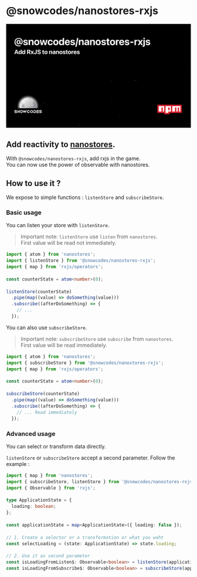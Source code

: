 # @snowcodes/nanostores-rxjs


![](nanostores-rxjs.png)

## Add reactivity to [nanostores](https://github.com/nanostores/nanostores).

With `@snowcodes/nanostores-rxjs`, add rxjs in the game.<br>
You can now use the power of observable with nanostores.

## How to use it ?

We expose to simple functions : `listenStore` and `subscribeStore`.

### Basic usage

You can listen your store with `listenStore`.

> Important note: `listenStore` use `listen` from `nanostores`.<br>
> First value will be read not immediately.

```typescript
import { atom } from 'nanostores';
import { listenStore } from '@snowcodes/nanostores-rxjs';
import { map } from 'rxjs/operators';

const counterState = atom<number>(0);

listenStore(counterState)
  .pipe(map((value) => doSomething(value)))
  .subscribe((afterDoSomething) => {
    // ...
  });
```

You can also use `subscribeStore`.

> Important note: `subscribeStore` use `subscribe` from `nanostores`.<br>
> First value will be read immediately.

```typescript
import { atom } from 'nanostores';
import { subscribeStore } from '@snowcodes/nanostores-rxjs';
import { map } from 'rxjs/operators';

const counterState = atom<number>(0);

subscribeStore(counterState)
  .pipe(map((value) => doSomething(value)))
  .subscribe((afterDoSomething) => {
    // ... Read immediately
  });
```

### Advanced usage

You can select or transform data directly.

`listenStore` or `subscribeStore` accept a second parameter. Follow the example :

```typescript
import { map } from 'nanostores';
import { subscribeStore, listenStore } from '@snowcodes/nanostores-rxjs';
import { Observable } from 'rxjs';

type ApplicationState = {
  loading: boolean;
};

const applicationState = map<ApplicationState>({ loading: false });

// 1. Create a selector or a transformation or what you waht
const selectLoading = (state: ApplicationState) => state.loading;

// 2. Use it as second parameter
const isLoadingFromListen$: Observable<boolean> = listenStore(applicationState, selectLoading);
const isLoadingFromSubscribe$: Observable<boolean> = subscribeStore(applicationState, selectLoading);
```
